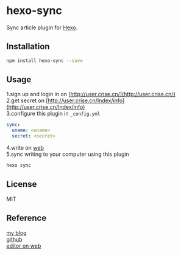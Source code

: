 # hexo-sync
Sync article plugin for [Hexo](http://hexo.io/).

## Installation
```bash
npm install hexo-sync --save
```

## Usage
1.sign up and login in on [http://user.crise.cn/](http://user.crise.cn/)  
2.get secret on [http://user.crise.cn/Index/info](http://user.crise.cn/Index/info)  
3.configure this plugin in `_config.yml`  
```yaml
sync:
  uname: <uname>
  secret: <secret>
```
4.write on [web](http://tool.crise.cn/Hexo/write)  
5.sync writing to your computer using this plugin  
```bash
hexo sync
```

## License
MIT

## Reference
[my blog](http://blog.crise.cn/about/hexo.html)  
[github](https://github.com/rise0chen/hexo-sync)  
[editor on web](http://tool.crise.cn/Hexo/write)  
